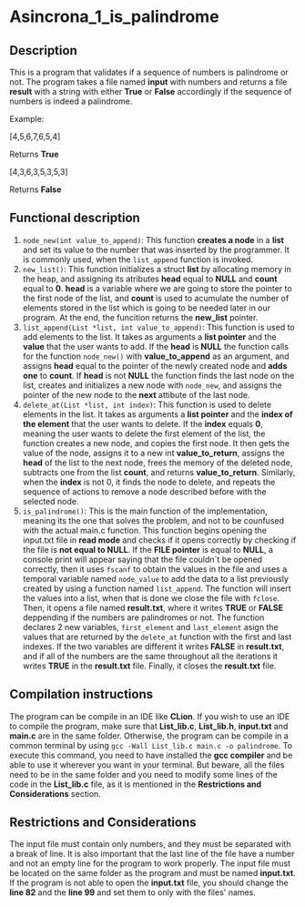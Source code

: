 # Asincrona_1_is_palindrome
## Description
This is a program that validates if a sequence of numbers is palindrome or not. The program takes a file named **input** with numbers and returns a file **result** with a string with either **True** or **False** accordingly if the sequence of numbers is indeed a palindrome.

Example:

[4,5,6,7,6,5,4] 

Returns **True**

[4,3,6,3,5,3,5,3] 

Returns **False**

## Functional description
1. `node_new(int value_to_append)`: This function **creates a node** in a **list** and set its value to the number that was inserted by the programmer. It is commonly used, when the `list_append` function is invoked.
2. `new_list()`: This function initializes a struct **list** by allocating memory in the heap, and assigning its atributes **head** equal to **NULL** and **count** equal to **0**. **head** is a variable where we are going to store the pointer to the first node of the list, and **count** is used to acumulate the number of elements stored in the list which is going to be needed later in our program. At the end, the funcition returns the **new_list** pointer.
3. `list_append(List *list, int value_to_append)`: This function is used to add elements to the list. It takes as arguments a **list pointer** and the **value** that the user wants to add. If the **head** is **NULL** the function calls for the function `node_new()` with **value_to_append** as an argument, and assigns **head** equal to the pointer of the newly created node and **adds one** to **count**. If **head** is not **NULL** the function finds the last node on the list, creates and initializes a new node with `node_new`, and assigns the pointer of the new node to the **next** attibute of the last node.
4. `delete_at(List *list, int index)`: This function is used to delete elements in the list. It takes as arguments a **list pointer** and the **index of the element** that the user wants to delete. If the **index** equals **0**, meaning the user wants to delete the first element of the list, the function creates a new node, and copies the first node. It then gets the value of the node, assigns it to a new int **value_to_return**, assigns the **head** of the list to the next node, frees the memory of the deleted node, subtracts one from the list **count**, and returns **value_to_return**. Similarly, when the **index** is not 0, it finds the node to delete, and repeats the sequence of actions to remove a node described before with the selected node.
4. `is_palindrome()`: This is the main function of the implementation, meaning its the one that solves the problem, and not to be counfused with the actual main.c function. This function begins opening the input.txt file in **read mode** and checks if it opens correctly by checking if the file is **not equal to NULL**. If the **FILE pointer** is equal to **NULL**, a console print will appear saying that the file couldn´t be opened correctly, then it uses `fscanf` to obtain the values in the file and uses a temporal variable named `node_value` to add the data to a list previously created by using a function named `list_append`. The function will insert the values into a list, when that is done we close the file with `fclose`. Then, it opens a file named **result.txt**, where it writes **TRUE** or **FALSE** deppending if the numbers are palindromes or not. The function declares 2 new variables, `first_element` and `last_element` asign the values that are returned by the `delete_at` function with the first and last indexes. If the two variables are different it writes **FALSE** in **result.txt**, and if all of the numbers are the same throughout all the iterations it writes **TRUE** in the **result.txt** file. Finally, it closes the **result.txt** file.

## Compilation instructions
The program can be compile in an IDE like **CLion**. If you wish to use an IDE to compile the program, make sure that **List_lib.c**, **List_lib.h**, **input.txt** and **main.c** are in the same folder. Otherwise, the program can be compile in a common terminal by using `gcc -Wall List_lib.c main.c -o palindrome`. To execute this command, you need to have installed the **gcc compiler** and be able to use it wherever you want in your terminal. But beware, all the files need to be in the same folder and you need to modify some lines of the code in the **List_lib.c** file, as it is mentioned in the **Restrictions and Considerations** section.

## Restrictions and Considerations
The input file must contain only numbers, and they must be separated with a break of line. It is also important that the last line of the file have a number and not an empty line for the program to work properly. The input file must be located on the same folder as the program and must be named **input.txt**. If the program is not able to open the **input.txt** file, you should change the **line 82** and the **line 99** and set them to only with the files' names.


